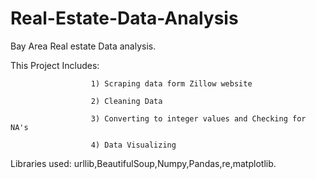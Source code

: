 # Real-Estate-Data-Analysis
Bay Area Real estate Data analysis.

This Project Includes:
                      
                      1) Scraping data form Zillow website 
                      
                      2) Cleaning Data 
                      
                      3) Converting to integer values and Checking for NA's
                      
                      4) Data Visualizing

Libraries used: urllib,BeautifulSoup,Numpy,Pandas,re,matplotlib.
